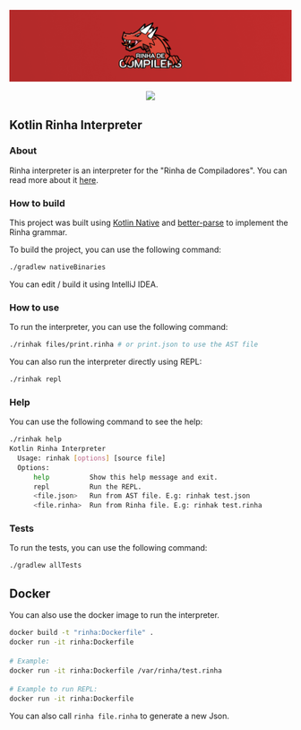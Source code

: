 <div align="center">

![banner]

[<img src="https://img.shields.io/badge/Discord-7289DA?style=for-the-badge&logo=discord&logoColor=white">](https://discord.gg/e8EzgPscCw)

</div>

## Kotlin Rinha Interpreter

### About

Rinha interpreter is an interpreter for the "Rinha de Compiladores".
You can read more about it [here](https://github.com/aripiprazole/rinha-de-compiler).

### How to build

This project was built using [Kotlin Native](https://kotlinlang.org/docs/native-overview.html) and [better-parse](https://github.com/h0tk3y/better-parse) to implement the Rinha grammar.

To build the project, you can use the following command:

```bash
./gradlew nativeBinaries
```

You can edit / build it using IntelliJ IDEA.

### How to use

To run the interpreter, you can use the following command:

```bash
./rinhak files/print.rinha # or print.json to use the AST file
```

You can also run the interpreter directly using REPL:

```bash
./rinhak repl
```

### Help

You can use the following command to see the help:

```bash
./rinhak help
Kotlin Rinha Interpreter
  Usage: rinhak [options] [source file]
  Options:
      help          Show this help message and exit.
      repl          Run the REPL.
      <file.json>   Run from AST file. E.g: rinhak test.json
      <file.rinha>  Run from Rinha file. E.g: rinhak test.rinha
```

### Tests

To run the tests, you can use the following command:

```bash
./gradlew allTests
```

[banner]: ./img/banner.png

## Docker

You can also use the docker image to run the interpreter.

```bash
docker build -t "rinha:Dockerfile" .
docker run -it rinha:Dockerfile

# Example:
docker run -it rinha:Dockerfile /var/rinha/test.rinha

# Example to run REPL:
docker run -it rinha:Dockerfile
```

You can also call `rinha file.rinha` to generate a new Json.
